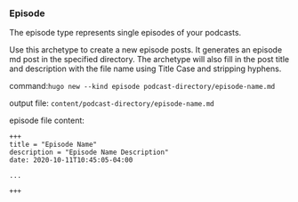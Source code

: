 ### Episode
The episode type represents single episodes of your podcasts.

Use this archetype to create a new episode posts. It generates an episode md post in the specified directory. The archetype will also fill in the post title and description with the file name using Title Case and stripping hyphens.

command:`hugo new --kind episode podcast-directory/episode-name.md`

output file: `content/podcast-directory/episode-name.md`

episode file content:
```
+++
title = "Episode Name"
description = "Episode Name Description"
date: 2020-10-11T10:45:05-04:00

...

+++
```